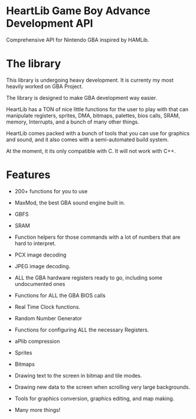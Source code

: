 # HeartLib Game Boy Advance Development API
Comprehensive API for Nintendo GBA inspired by HAMLib.

# The library
This library is undergoing heavy development. It is currenty my most heavily worked on GBA Project.

The library is designed to make GBA development way easier.

HeartLib has a TON of nice little functions for the user to play with that can manipulate registers, sprites, DMA, bitmaps,
palettes, bios calls, SRAM, memory, Interrupts, and a bunch of many other things.

HeartLib comes packed with a bunch of tools that you can use for graphics and sound, and it also comes with a semi-automated build system.

At the moment, it its only compatible with C. It will not work with C++.

# Features
 - 200+ functions for you to use
 
 - MaxMod, the best GBA sound engine built in.
 
 - GBFS
 
 - SRAM
 
 - Function helpers for those commands with a lot of numbers that are hard to interpret.
 
 - PCX image decoding
 
 - JPEG image decoding.
 
 - ALL the GBA hardware registers ready to go, including some undocumented ones
 
 - Functions for ALL the GBA BIOS calls
 
 - Real Time Clock functions.
 
 - Random Number Generator
 
 - Functions for configuring ALL the necessary Registers.
 
 - aPlib compression
 
 - Sprites
 
 - Bitmaps
 
 - Drawing text to the screen in bitmap and tile modes.
 
 - Drawing new data to the screen when scrolling very large backgrounds.
 
 - Tools for graphics conversion, graphics editing, and map making.
 
 - Many more things!
